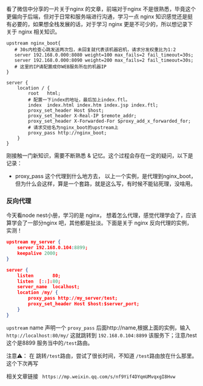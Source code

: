 看了微信中分享的一片关于nginx 的文章，前端对于nginx 不是很熟悉，毕竟这个更偏向于后端，但对于日常和服务端进行沟通，学习一点 nginx 知识感觉还是挺有必要的，如果想全栈发展的话，对于学习 nginx 更是不可少的，所以想记录下关于 nginx 相关知识。

```
upstream nginx_boot{  
   # 30s内检查心跳发送两次包，未回复就代表该机器宕机，请求分发权重比为1:2  
   server 192.168.0.000:8080 weight=100 max_fails=2 fail_timeout=30s;   
   server 192.168.0.000:8090 weight=200 max_fails=2 fail_timeout=30s;  
   # 这里的IP请配置成你WEB服务所在的机器IP  
}  
  
server {  
    location / {  
        root   html;  
        # 配置一下index的地址，最后加上index.ftl。  
        index  index.html index.htm index.jsp index.ftl;  
        proxy_set_header Host $host;  
        proxy_set_header X-Real-IP $remote_addr;  
        proxy_set_header X-Forwarded-For $proxy_add_x_forwarded_for;  
        # 请求交给名为nginx_boot的upstream上  
        proxy_pass http://nginx_boot;  
    }  
}  
```


刚接触一门新知识，需要不断熟悉 & 记忆。这个过程会存在一定的疑问，以下是记录：

* proxy_pass 这个代理到什么地方去， 以上一个实例，是代理到nginx_boot， 但为什么会这样，算是一个套路，就是这么写，有时候不能钻死理，没啥用。


### 反向代理
今天看node nest小册，学习的是 nginx， 想着怎么代理，感觉代理学会了，应该算学会了一部分nginx 吧，其他都是扯淡。下面是关于 nginx 反向代理的实例，实测！

```json
upstream my_server {                                                         
    server 192.168.0.104:8899;                                                
    keepalive 2000;
}

server {
    listen       80;
    listen  [::]:80;
    server_name  localhost;
    location /my/ {
        proxy_pass http://my_server/test;
        proxy_set_header Host $host:$server_port;
    }
}
```
`upstream` name 声明一个 `proxy_pass` 后面http://name,根据上面的实例，输入 `http://localhost:80/my/` 这就跳转到    `192.168.0.104:8899` 该服务下；注意/test 这个是8899 服务当中的`/test`路由。

注意⚠️： 在 跳转`/test`路由，尝试了很长时间，不知道   `/test`路由放在什么那里。这个下次再写





相关文章链接
` https://mp.weixin.qq.com/s/nf9Yif4DYqmUMvqxgI8Hvw`